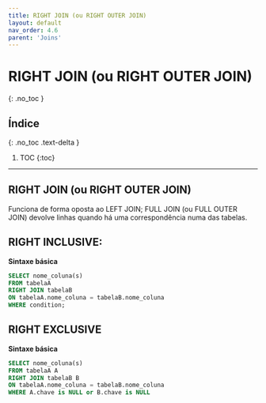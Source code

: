 ```yaml
---
title: RIGHT JOIN (ou RIGHT OUTER JOIN)
layout: default
nav_order: 4.6
parent: 'Joins'
---
```



# RIGHT JOIN (ou RIGHT OUTER JOIN)
{: .no_toc }

## Índice
{: .no_toc .text-delta }

1. TOC
{:toc}

---

## RIGHT JOIN (ou RIGHT OUTER JOIN)

Funciona de forma oposta ao LEFT JOIN; FULL JOIN (ou FULL OUTER JOIN) devolve linhas quando há uma correspondência numa das tabelas.

## RIGHT INCLUSIVE:

**Sintaxe básica**

```sql
SELECT nome_coluna(s)
FROM tabelaA
RIGHT JOIN tabelaB
ON tabelaA.nome_coluna = tabelaB.nome_coluna
WHERE condition; 
```

## RIGHT EXCLUSIVE

**Sintaxe básica**

```sql
SELECT nome_coluna(s)
FROM tabelaA A
RIGHT JOIN tabelaB B
ON tabelaA.nome_coluna = tabelaB.nome_coluna
WHERE A.chave is NULL or B.chave is NULL
```

<br>